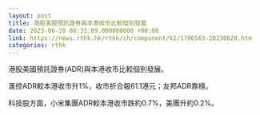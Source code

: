 ```yaml
---
layout: post
title: 港股美國預託證券與本港收市比較個別發展
date: 2023-06-28 06:31:09.000000000 +08:00
link: https://news.rthk.hk/rthk/ch/component/k2/1706563-20230628.htm
categories: rthk
---
```


港股美國預託證券(ADR)與本港收市比較個別發展。

滙控ADR較本港收市升1%，收市折合報61.1港元；友邦ADR靠穩。

科技股方面，小米集團ADR較本港收市跌約0.7%，美團升約0.2%。
